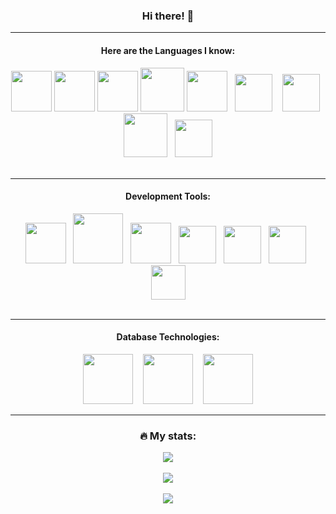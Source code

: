 <!--
**mrtrevisan/mrtrevisan** is a ✨ _special_ ✨ repository because its `README.md` (this file) appears on your GitHub profile.
-->

<head>
  <link rel="stylesheet" type='text/css' href="https://cdn.jsdelivr.net/gh/devicons/devicon@latest/devicon.min.css" />
</head>

<div align="center">
  <h3>Hi there! 👋</h3>
  <hr/>
  
  <h4>Here are the Languages I know: </h4>
  <div align="center">
    <img src="https://cdn.jsdelivr.net/gh/devicons/devicon@latest/icons/c/c-original.svg" style="width: 65px; height: auto;"/>
    <img src="https://cdn.jsdelivr.net/gh/devicons/devicon@latest/icons/cplusplus/cplusplus-original.svg" style="width: 65px; height: auto;"/>
    <img src="https://cdn.jsdelivr.net/gh/devicons/devicon@latest/icons/csharp/csharp-original.svg" style="width: 65px; height: auto;"/>
    <img src="https://cdn.jsdelivr.net/gh/devicons/devicon@latest/icons/java/java-original-wordmark.svg" style="width: 70px; height: auto;"/>
    <img src="https://cdn.jsdelivr.net/gh/devicons/devicon@latest/icons/python/python-original-wordmark.svg" style="width: 65px; height: auto;"/>
    &nbsp;
    <img src="https://cdn.jsdelivr.net/gh/devicons/devicon@latest/icons/javascript/javascript-original.svg" style="width: 60px; height: auto;"/>
    &nbsp;&nbsp;
    <img src="https://cdn.jsdelivr.net/gh/devicons/devicon@latest/icons/typescript/typescript-original.svg" style="width: 60px; height: auto;"/>
    &nbsp;
    <img src="https://cdn.jsdelivr.net/gh/devicons/devicon@latest/icons/php/php-original.svg" style="width: 70px; height: auto;"/>
    &nbsp;
    <img src="https://cdn.jsdelivr.net/gh/devicons/devicon@latest/icons/bash/bash-original.svg" style="width: 60px; height: auto;"/>
  </div>  
  
  <br/>
  <hr/>
<!--   <h4>Opeating Systems: </h4> 

  <div align="center">
    <img src="https://cdn.jsdelivr.net/gh/devicons/devicon@latest/icons/apple/apple-original.svg" style="width: 65px; height: auto;"/>
    &nbsp;
    <img src="https://cdn.jsdelivr.net/gh/devicons/devicon@latest/icons/linux/linux-original.svg" style="width: 65px; height: auto;"/>
    &nbsp;
    <img src="https://cdn.jsdelivr.net/gh/devicons/devicon@latest/icons/windows8/windows8-original.svg" style="width: 65px; height: auto;"/>
  </div>
  <br/>
  <hr/> -->
  
  <h4>Development Tools: </h4> 
  
   <div align="center">
    <img src="https://cdn.jsdelivr.net/gh/devicons/devicon@latest/icons/git/git-original.svg" style="width: 65px; height: auto;"/>
    &nbsp;
    <img src="https://cdn.jsdelivr.net/gh/devicons/devicon@latest/icons/docker/docker-plain.svg" style="width: 80px; height: auto;"/>
    &nbsp;
    <img src="https://cdn.jsdelivr.net/gh/devicons/devicon/icons/vagrant/vagrant-original.svg" style="width: 65px; height: auto;"/>
    &nbsp;
    <img src="https://cdn.jsdelivr.net/gh/devicons/devicon@latest/icons/vscode/vscode-original.svg" style="width: 60px; height: auto;"/>
    &nbsp;
    <img src="https://cdn.jsdelivr.net/gh/devicons/devicon@latest/icons/dbeaver/dbeaver-original.svg" style="width: 60px; height: auto;"/>
    &nbsp;
    <img src="https://cdn.jsdelivr.net/gh/devicons/devicon@latest/icons/insomnia/insomnia-original.svg" style="width: 60px; height: auto;"/>
    &nbsp;
    <img src="https://cdn.jsdelivr.net/gh/devicons/devicon@latest/icons/rabbitmq/rabbitmq-original.svg" style="width: 55px; height: auto;"/>
  </div>

<br/>
<hr/>
<h4>Database Technologies: </h4> 

<div align="center">
    <img src="https://cdn.jsdelivr.net/gh/devicons/devicon@latest/icons/mysql/mysql-original-wordmark.svg" style="width: 80px; height: auto;"/>
    &nbsp;&nbsp;
    <img src="https://cdn.jsdelivr.net/gh/devicons/devicon@latest/icons/postgresql/postgresql-original-wordmark.svg" style="width: 80px; height: auto;"/>
    &nbsp;&nbsp;
    <img src="https://cdn.jsdelivr.net/gh/devicons/devicon@latest/icons/mongodb/mongodb-original-wordmark.svg" style="width: 80px; height: auto;"/>
</div>

<hr/>

<div align="center">
  <h3> 🔥 My stats: </h3>
    <img src="https://github-readme-stats.vercel.app/api/top-langs/?username=mrtrevisan&layout=compact&theme=monokai"/><br/><br/>
    <img src="https://github-profile-trophy.vercel.app/?username=mrtrevisan&rank=SECRET,S,AAA,AA,A,B,C&column=-1&margin-w=10&margin-h=10&theme=monokai"/><br/><br/>
    <img src="https://github-readme-streak-stats.herokuapp.com?user=mrtrevisan&mode=weekly&theme=monokai"/><br/><br/>
</div>
